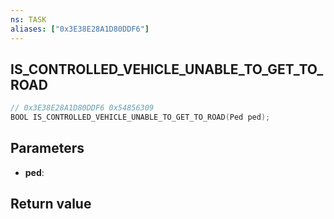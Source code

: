 ```yaml
---
ns: TASK
aliases: ["0x3E38E28A1D80DDF6"]
---
```

## IS_CONTROLLED_VEHICLE_UNABLE_TO_GET_TO_ROAD

```c
// 0x3E38E28A1D80DDF6 0x54856309
BOOL IS_CONTROLLED_VEHICLE_UNABLE_TO_GET_TO_ROAD(Ped ped);
```

## Parameters
* **ped**: 

## Return value
